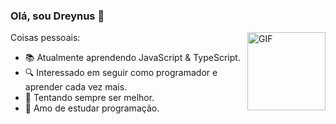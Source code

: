 ### Olá, sou Dreynus 👋

<img align="right" alt="GIF" height="125px" src="https://media2.giphy.com/media/v1.Y2lkPTc5MGI3NjExZTkyZmE1MWI4NWM4NmI0ZDE5N2NlOGExNGY1MzU1NzNiMzE4ZTg4ZCZlcD12MV9pbnRlcm5hbF9naWZzX2dpZklkJmN0PXRz/hS42TuYYnANLFR9IRQ/giphy.webp" />

Coisas pessoais:

- 📚 Atualmente aprendendo JavaScript & TypeScript.
- 🔍 Interessado em seguir como programador e aprender cada vez mais.
- 🚀 Tentando sempre ser melhor.
- 🌌 Amo de estudar programação.
